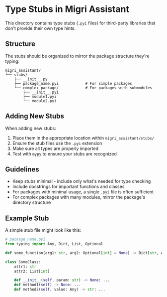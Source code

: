 # Type Stubs in Migri Assistant

This directory contains type stubs (`.pyi` files) for third-party libraries that don't provide their own type hints.

## Structure

The stubs should be organized to mirror the package structure they're typing:

```
migri_assistant/
└── stubs/
    ├── __init__.py
    ├── package_name.pyi            # For simple packages
    └── complex_package/            # For packages with submodules
        ├── __init__.pyi
        ├── module1.pyi
        └── module2.pyi
```

## Adding New Stubs

When adding new stubs:

1. Place them in the appropriate location within `migri_assistant/stubs/`
2. Ensure the stub files use the `.pyi` extension
3. Make sure all types are properly imported
4. Test with `mypy` to ensure your stubs are recognized

## Guidelines

- Keep stubs minimal - include only what's needed for type checking
- Include docstrings for important functions and classes
- For packages with minimal usage, a single `.pyi` file is often sufficient
- For complex packages with many modules, mirror the package's directory structure

## Example Stub

A simple stub file might look like this:

```python
# package_name.pyi
from typing import Any, Dict, List, Optional

def some_function(arg1: str, arg2: Optional[int] = None) -> Dict[str, Any]: ...

class SomeClass:
    attr1: str
    attr2: List[int]

    def __init__(self, param: str) -> None: ...
    def method1(self) -> None: ...
    def method2(self, value: Any) -> str: ...
```
